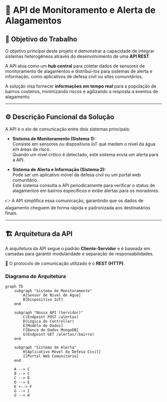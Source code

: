 # 🌊 API de Monitoramento e Alerta de Alagamentos

## 🎯 Objetivo do Trabalho
O objetivo principal deste projeto é demonstrar a capacidade de integrar sistemas heterogêneos através do desenvolvimento de uma **API REST**.  

A API atua como um **hub central** para coletar dados de sensores de monitoramento de alagamentos e distribuí-los para sistemas de alerta e informação, como aplicativos de defesa civil ou sites comunitários.  

A solução visa fornecer **informações em tempo real** para a população de bairros costeiros, minimizando riscos e agilizando a resposta a eventos de alagamento.

---

## ⚙️ Descrição Funcional da Solução
A API é o elo de comunicação entre dois sistemas principais:

- **Sistema de Monitoramento (Sistema 1):**  
  Consiste em sensores ou dispositivos IoT que medem o nível da água em áreas de risco.  
  Quando um nível crítico é detectado, este sistema envia um alerta para a API.

- **Sistema de Alerta e Informação (Sistema 2):**  
  Pode ser um aplicativo móvel da defesa civil ou um portal web comunitário.  
  Este sistema consulta a API periodicamente para verificar o status de alagamentos em bairros específicos e exibe alertas para os moradores.

👉 A API simplifica essa comunicação, garantindo que os dados de alagamento cheguem de forma rápida e padronizada aos destinatários finais.

---

## 🏗️ Arquitetura da API
A arquitetura da API segue o padrão **Cliente-Servidor** e é baseada em camadas para garantir modularidade e separação de responsabilidades.  

📡 O protocolo de comunicação utilizado é o **REST (HTTP)**.

### Diagrama de Arquitetura
```mermaid
graph TD
    subgraph "Sistema de Monitoramento"
        A[Sensor de Nível de Água]
        B[Dispositivo IoT]
    end

    subgraph "Nossa API (Servidor)"
        C(Endpoint POST /alertas)
        D(Lógica do Controller)
        E[Modelo de Dados]
        F[Banco de Dados MongoDB]
        G(Endpoint GET /alertas/:bairro)
    end

    subgraph "Sistema de Alerta"
        H[Aplicativo Móvel da Defesa Civil]
        I[Portal Web Comunitário]
    end

    A --> C
    B --> C
    C --> D
    D --> E
    E <--> F
    G --> I
    G --> H
